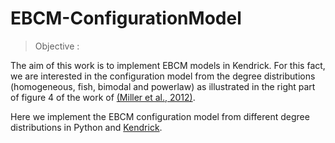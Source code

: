 # EBCM-ConfigurationModel

> Objective :

The aim of this work is to implement EBCM models in Kendrick.  For this fact, we are interested in the configuration model from the degree distributions (homogeneous, fish, bimodal and powerlaw) as illustrated in the right part of figure 4 of the work of [(Miller et al., 2012)](https://royalsocietypublishing.org/doi/10.1098/rsif.2011.0403#d3e737).

Here we implement the EBCM configuration model from different degree distributions in Python and [Kendrick](https://github.com/KendrickOrg/kendrick).

